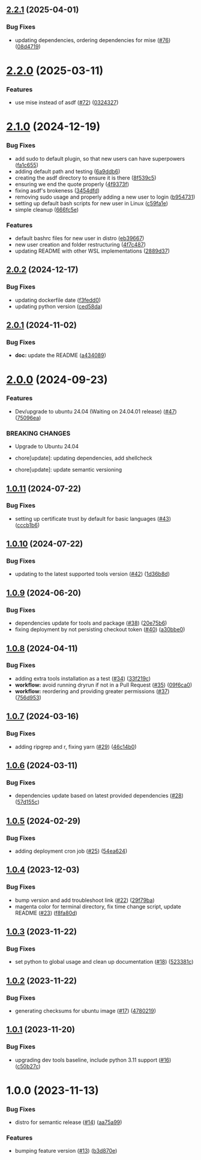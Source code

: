 ## [2.2.1](https://github.com/cdcent/ocio-wsl/compare/2.2.0...2.2.1) (2025-04-01)


### Bug Fixes

* updating dependencies, ordering dependencies for mise ([#76](https://github.com/cdcent/ocio-wsl/issues/76)) ([08d4719](https://github.com/cdcent/ocio-wsl/commit/08d47198ad87634ba6848141896b8b70f5fe6ef5))

# [2.2.0](https://github.com/cdcent/ocio-wsl/compare/2.1.0...2.2.0) (2025-03-11)


### Features

* use mise instead of asdf ([#72](https://github.com/cdcent/ocio-wsl/issues/72)) ([0324327](https://github.com/cdcent/ocio-wsl/commit/03243273da76d86dd53ba22d7ad685670d7ecdf2))

# [2.1.0](https://github.com/cdcent/ocio-wsl/compare/2.0.2...2.1.0) (2024-12-19)


### Bug Fixes

* add sudo to default plugin, so that new users can have superpowers ([fa1c655](https://github.com/cdcent/ocio-wsl/commit/fa1c65512c0907c011dfca57a4e06b0008fba2c3))
* adding default path and testing ([6a9ddb6](https://github.com/cdcent/ocio-wsl/commit/6a9ddb644cdd0845a39a88aac6dfdfd74dfee129))
* creating the asdf directory to ensure it is there ([8f539c5](https://github.com/cdcent/ocio-wsl/commit/8f539c50b5bc4835e7d3a59d5cbc42c7bd7c68c4))
* ensuring we end the quote properly ([4f9373f](https://github.com/cdcent/ocio-wsl/commit/4f9373faa1d14c56990dc31520ea251a490009d5))
* fixing asdf's brokeness ([3454dfd](https://github.com/cdcent/ocio-wsl/commit/3454dfd4f01239f49dad402aa84d677f364fa662))
* removing sudo usage and properly adding a new user to login ([b954731](https://github.com/cdcent/ocio-wsl/commit/b9547313193c02d0300d0160afd4bff5fd07aa6e))
* setting up default bash scripts for new user in Linux ([c59fa1e](https://github.com/cdcent/ocio-wsl/commit/c59fa1e1ec6e59463f4d39f867e31c1e30d20e15))
* simple cleanup ([666fc5e](https://github.com/cdcent/ocio-wsl/commit/666fc5e12c30fd0f14a1bb5736d09b8e9dd7908e))


### Features

* default bashrc files for new user in distro ([eb39667](https://github.com/cdcent/ocio-wsl/commit/eb39667378a3f3d2ea410a39821e0c39241a66c9))
* new user creation and folder restructuring ([4f7c487](https://github.com/cdcent/ocio-wsl/commit/4f7c4876e3cc122db3e73da77270da846b8e81c9))
* updating README with other WSL implementations ([2889d37](https://github.com/cdcent/ocio-wsl/commit/2889d37de54e605b64d76fdfe6bc0cf5da6c453e))

## [2.0.2](https://github.com/cdcent/ocio-wsl/compare/2.0.1...2.0.2) (2024-12-17)


### Bug Fixes

* updating dockerfile date ([f3fedd0](https://github.com/cdcent/ocio-wsl/commit/f3fedd08b0ef62ccc9a5fa07ffabd51e48ad35c3))
* updating python version ([ced58da](https://github.com/cdcent/ocio-wsl/commit/ced58da40f5ab8347d2e4beb73181013f797d125))

## [2.0.1](https://github.com/cdcent/ocio-wsl/compare/2.0.0...2.0.1) (2024-11-02)


### Bug Fixes

* **doc:** update the README ([a434089](https://github.com/cdcent/ocio-wsl/commit/a434089b3dbd3468e6170eb1662ef4e18bc48021))

# [2.0.0](https://github.com/cdcent/ocio-wsl/compare/1.0.11...2.0.0) (2024-09-23)


### Features

* Dev/upgrade to ubuntu 24.04 (Waiting on 24.04.01 release) ([#47](https://github.com/cdcent/ocio-wsl/issues/47)) ([75096ea](https://github.com/cdcent/ocio-wsl/commit/75096ea141baaedd983269e3f5f2e8675b86d637))


### BREAKING CHANGES

* Upgrade to Ubuntu 24.04

* chore[update]: updating dependencies, add shellcheck

* chore[update]: update semantic versioning

## [1.0.11](https://github.com/cdcent/ocio-wsl/compare/1.0.10...1.0.11) (2024-07-22)


### Bug Fixes

* setting up certificate trust by default for basic languages ([#43](https://github.com/cdcent/ocio-wsl/issues/43)) ([cccb1b6](https://github.com/cdcent/ocio-wsl/commit/cccb1b6517b9ed1f4af4a4ccd17de9520302c614))

## [1.0.10](https://github.com/cdcent/ocio-wsl/compare/1.0.9...1.0.10) (2024-07-22)


### Bug Fixes

* updating to the latest supported tools version ([#42](https://github.com/cdcent/ocio-wsl/issues/42)) ([1d36b8d](https://github.com/cdcent/ocio-wsl/commit/1d36b8d8eb9e56f0125e2cfe39279f3da9833477))

## [1.0.9](https://github.com/cdcent/ocio-wsl/compare/1.0.8...1.0.9) (2024-06-20)


### Bug Fixes

* dependencies update for tools and package ([#38](https://github.com/cdcent/ocio-wsl/issues/38)) ([20e75b6](https://github.com/cdcent/ocio-wsl/commit/20e75b61993e64e5f3dd3341250b4072e5a8a420))
* fixing deployment by not persisting checkout token ([#40](https://github.com/cdcent/ocio-wsl/issues/40)) ([a30bbe0](https://github.com/cdcent/ocio-wsl/commit/a30bbe09f7509920c70b0c5a74428958d8749340))

## [1.0.8](https://github.com/cdcent/ocio-wsl/compare/1.0.7...1.0.8) (2024-04-11)


### Bug Fixes

* adding extra tools installation as a test ([#34](https://github.com/cdcent/ocio-wsl/issues/34)) ([33f219c](https://github.com/cdcent/ocio-wsl/commit/33f219c43e32fa1a289d674c8ed44da0f2421091))
* **workflow:** avoid running dryrun if not in a Pull Request ([#35](https://github.com/cdcent/ocio-wsl/issues/35)) ([09f6ca0](https://github.com/cdcent/ocio-wsl/commit/09f6ca03fe35aed422f3e57fdd006ba62f503fae))
* **workflow:** reordering and providing greater permissions ([#37](https://github.com/cdcent/ocio-wsl/issues/37)) ([756d953](https://github.com/cdcent/ocio-wsl/commit/756d953a986639ba7c831b702b0703543aa96b66))

## [1.0.7](https://github.com/cdcent/ocio-wsl/compare/1.0.6...1.0.7) (2024-03-16)


### Bug Fixes

* adding ripgrep and r, fixing yarn ([#29](https://github.com/cdcent/ocio-wsl/issues/29)) ([46c14b0](https://github.com/cdcent/ocio-wsl/commit/46c14b0e90d47ae5bf2d9e8e0a1c0d84fbb4a6bb))

## [1.0.6](https://github.com/cdcent/ocio-wsl/compare/1.0.5...1.0.6) (2024-03-11)


### Bug Fixes

* dependencies update based on latest provided dependencies ([#28](https://github.com/cdcent/ocio-wsl/issues/28)) ([57d155c](https://github.com/cdcent/ocio-wsl/commit/57d155c454813645edf5eab07c95d71b696e8eed))

## [1.0.5](https://github.com/cdcent/ocio-wsl/compare/1.0.4...1.0.5) (2024-02-29)


### Bug Fixes

* adding deployment cron job ([#25](https://github.com/cdcent/ocio-wsl/issues/25)) ([54ea624](https://github.com/cdcent/ocio-wsl/commit/54ea624d5f306140df94b1e2d28c745fc978890e))

## [1.0.4](https://github.com/cdcent/ocio-wsl/compare/1.0.3...1.0.4) (2023-12-03)


### Bug Fixes

* bump version and add troubleshoot link ([#22](https://github.com/cdcent/ocio-wsl/issues/22)) ([29f79ba](https://github.com/cdcent/ocio-wsl/commit/29f79ba31c56f8d749f0a241922be1893b70c8fd))
* magenta color for terminal directory, fix time change script, update README ([#23](https://github.com/cdcent/ocio-wsl/issues/23)) ([f8fa80d](https://github.com/cdcent/ocio-wsl/commit/f8fa80d84245b44c8857b9cf3869c7da29916a86))

## [1.0.3](https://github.com/cdcent/ocio-wsl/compare/1.0.2...1.0.3) (2023-11-22)


### Bug Fixes

* set python to global usage and clean up documentation ([#18](https://github.com/cdcent/ocio-wsl/issues/18)) ([523381c](https://github.com/cdcent/ocio-wsl/commit/523381c288d23805900a44e209a2f341d2d0e286))

## [1.0.2](https://github.com/cdcent/ocio-wsl/compare/1.0.1...1.0.2) (2023-11-22)


### Bug Fixes

* generating checksums for ubuntu image ([#17](https://github.com/cdcent/ocio-wsl/issues/17)) ([4780219](https://github.com/cdcent/ocio-wsl/commit/47802190f735789486fd5a1421ed0e9e7c891ac2))

## [1.0.1](https://github.com/cdcent/ocio-wsl/compare/1.0.0...1.0.1) (2023-11-20)


### Bug Fixes

* upgrading dev tools baseline, include python 3.11 support ([#16](https://github.com/cdcent/ocio-wsl/issues/16)) ([c50b27c](https://github.com/cdcent/ocio-wsl/commit/c50b27c8b9b129553a3a9eb397487832259203a4))

# 1.0.0 (2023-11-13)


### Bug Fixes

* distro for semantic release ([#14](https://github.com/cdcent/ocio-wsl/issues/14)) ([aa75a99](https://github.com/cdcent/ocio-wsl/commit/aa75a99aec08f2b508fb4456e3f96801836f0a4d))


### Features

* bumping feature version ([#13](https://github.com/cdcent/ocio-wsl/issues/13)) ([b3d870e](https://github.com/cdcent/ocio-wsl/commit/b3d870e267e0899bfd63804a8ce157a0c3e438ef))
